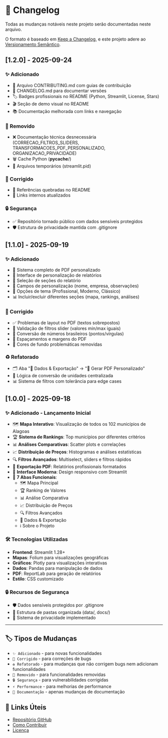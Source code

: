 # 📅 Changelog

Todas as mudanças notáveis neste projeto serão documentadas neste arquivo.

O formato é baseado em [Keep a Changelog](https://keepachangelog.com/pt-BR/1.0.0/),
e este projeto adere ao [Versionamento Semântico](https://semver.org/lang/pt-BR/).

## [1.2.0] - 2025-09-24

### ✨ Adicionado
- 🤝 Arquivo CONTRIBUTING.md com guias de contribuição
- 📅 CHANGELOG.md para documentar versões
- 🏷️ Badges profissionais no README (Python, Streamlit, License, Stars)
- 🎬 Seção de demo visual no README
- 📚 Documentação melhorada com links e navegação

### 🧹 Removido
- ❌ Documentação técnica desnecessária (CORRECAO_FILTROS_SLIDERS, TRANSFORMACOES_PDF_PERSONALIZADO, ORGANIZACAO_PRIVACIDADE)
- 🗑️ Cache Python (__pycache__/)
- 🧹 Arquivos temporários (streamlit.pid)

### 🔧 Corrigido
- 📝 Referências quebradas no README
- 🔗 Links internos atualizados

### 🔒 Segurança
- ✅ Repositório tornado público com dados sensíveis protegidos
- 🛡️ Estrutura de privacidade mantida com .gitignore

## [1.1.0] - 2025-09-19

### ✨ Adicionado
- 🎨 Sistema completo de PDF personalizado
- 📄 Interface de personalização de relatórios
- 🎯 Seleção de seções do relatório
- 👤 Campos de personalização (nome, empresa, observações)
- 🎨 Opções de tema (Profissional, Moderno, Clássico)
- 📊 Incluir/excluir diferentes seções (mapa, rankings, análises)

### 🐛 Corrigido
- ✅ Problemas de layout no PDF (textos sobrepostos)
- 🔧 Validação de filtros slider (valores min/max iguais) 
- 🔢 Conversão de números brasileiros (pontos/vírgulas)
- 📐 Espaçamentos e margens do PDF
- 🎨 Cores de fundo problemáticas removidas

### ♻️ Refatorado
- 🗂️ Aba "📄 Dados & Exportação" → "📄 Gerar PDF Personalizado"
- 🔧 Lógica de conversão de unidades centralizada
- 📊 Sistema de filtros com tolerância para edge cases

## [1.0.0] - 2025-09-18

### ✨ Adicionado - Lançamento Inicial
- 🗺️ **Mapa Interativo**: Visualização de todos os 102 municípios de Alagoas
- 🏆 **Sistema de Rankings**: Top municípios por diferentes critérios
- 📊 **Análises Comparativas**: Scatter plots e correlações
- 📈 **Distribuição de Preços**: Histogramas e análises estatísticas
- 🔍 **Filtros Avançados**: Multiselect, sliders e filtros rápidos
- 📄 **Exportação PDF**: Relatórios profissionais formatados
- 🎨 **Interface Moderna**: Design responsivo com Streamlit
- 📱 **7 Abas Funcionais**: 
  - 🗺️ Mapa Principal
  - 🏆 Ranking de Valores  
  - 📊 Análise Comparativa
  - 📈 Distribuição de Preços
  - 🔍 Filtros Avançados
  - 📄 Dados & Exportação
  - ℹ️ Sobre o Projeto

### 🛠️ **Tecnologias Utilizadas**
- **Frontend**: Streamlit 1.28+
- **Mapas**: Folium para visualizações geográficas
- **Gráficos**: Plotly para visualizações interativas
- **Dados**: Pandas para manipulação de dados
- **PDF**: ReportLab para geração de relatórios
- **Estilo**: CSS customizado

### 🔒 **Recursos de Segurança**
- 🛡️ Dados sensíveis protegidos por .gitignore
- 📁 Estrutura de pastas organizada (data/, docs/)
- 🔐 Sistema de privacidade implementado

---

## 🏷️ **Tipos de Mudanças**

- `✨ Adicionado` - para novas funcionalidades
- `🔧 Corrigido` - para correções de bugs
- `♻️ Refatorado` - para mudanças que não corrigem bugs nem adicionam funcionalidades
- `🧹 Removido` - para funcionalidades removidas
- `🔒 Segurança` - para vulnerabilidades corrigidas
- `⚡ Performance` - para melhorias de performance
- `📝 Documentação` - apenas mudanças de documentação

## 🔗 **Links Úteis**

- [Repositório GitHub](https://github.com/dennercaleare1/dashboard-precificacao-alagoas)
- [Como Contribuir](CONTRIBUTING.md)
- [Licença](LICENSE)